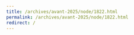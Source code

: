 ```yaml
---
title: /archives/avant-2025/node/1822.html
permalink: /archives/avant-2025/node/1822.html
redirect: /
---
```

